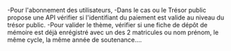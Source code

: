 -Pour l'abonnement des utilisateurs,
    -Dans le cas ou le Trésor public propose une API vérifier si l'identifiant du paiement est valide au niveau du trésor public.
-Pour valider le thème, vérifier si une fiche de dépôt de mémoire est déjà enrégistré avec un des 2 matricules ou nom prénom, le même cycle, la même année de soutenance....
